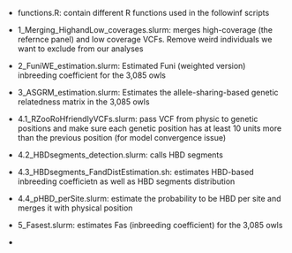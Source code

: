 

- functions.R: contain different R functions used in the followinf scripts

- 1_Merging_HighandLow_coverages.slurm: merges high-coverage (the refernce panel) and low coverage VCFs. Remove weird individuals we want to exclude from our analyses

- 2_FuniWE_estimation.slurm: Estimated Funi (weighted version) inbreeding coefficient for the 3,085 owls

- 3_ASGRM_estimation.slurm: Estimates the allele-sharing-based genetic relatedness matrix in the 3,085 owls

- 4.1_RZooRoHfriendlyVCFs.slurm: pass VCF from physic to genetic positions and make sure each genetic position has at least 10 units more than the previous position (for model convergence issue)

- 4.2_HBDsegments_detection.slurm: calls HBD segments

- 4.3_HBDsegments_FandDistEstimation.sh: estimates HBD-based inbreeding coefficietn as well as HBD segments distribution

- 4.4_pHBD_perSite.slurm: estimate the probability to be HBD per site and merges it with physical position

- 5_Fasest.slurm: estimates Fas (inbreeding coefficient) for the 3,085 owls

- 
